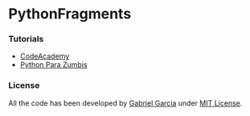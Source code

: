 PythonFragments
===============

### Tutorials
- [CodeAcademy](http://www.codecademy.com/tracks/python)  
- [Python Para Zumbis](http://pycursos.com/python-para-zumbis/) 

### License
All the code has been developed by [Gabriel Garcia](https://www.github.com/gabrielgfa) under [MIT License](http://gabrielgfa.mit-license.org/).
